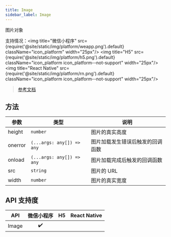 ```yaml
---
title: Image
sidebar_label: Image
---
```


图片对象

支持情况：<img title="微信小程序" src={require('@site/static/img/platform/weapp.png').default} className="icon_platform" width="25px"/> <img title="H5" src={require('@site/static/img/platform/h5.png').default} className="icon_platform icon_platform--not-support" width="25px"/> <img title="React Native" src={require('@site/static/img/platform/rn.png').default} className="icon_platform icon_platform--not-support" width="25px"/>

> [参考文档](https://developers.weixin.qq.com/miniprogram/dev/api/canvas/Image.html)

## 方法

| 参数 | 类型 | 说明 |
| --- | --- | --- |
| height | `number` | 图片的真实高度 |
| onerror | `(...args: any[]) => any` | 图片加载发生错误后触发的回调函数 |
| onload | `(...args: any[]) => any` | 图片加载完成后触发的回调函数 |
| src | `string` | 图片的 URL |
| width | `number` | 图片的真实宽度 |

## API 支持度

| API | 微信小程序 | H5 | React Native |
| :---: | :---: | :---: | :---: |
| Image | ✔️ |  |  |
